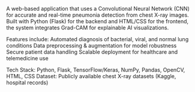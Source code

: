 A web-based application that uses a Convolutional Neural Network (CNN) for accurate and real-time pneumonia detection from chest X-ray images.
Built with Python (Flask) for the backend and HTML/CSS for the frontend, the system integrates Grad-CAM for explainable AI visualizations.

Features include:
Automated diagnosis of bacterial, viral, and normal lung conditions
Data preprocessing & augmentation for model robustness
Secure patient data handling
Scalable deployment for healthcare and telemedicine use

Tech Stack: Python, Flask, TensorFlow/Keras, NumPy, Pandas, OpenCV, HTML, CSS
Dataset: Publicly available chest X-ray datasets (Kaggle, hospital records)
